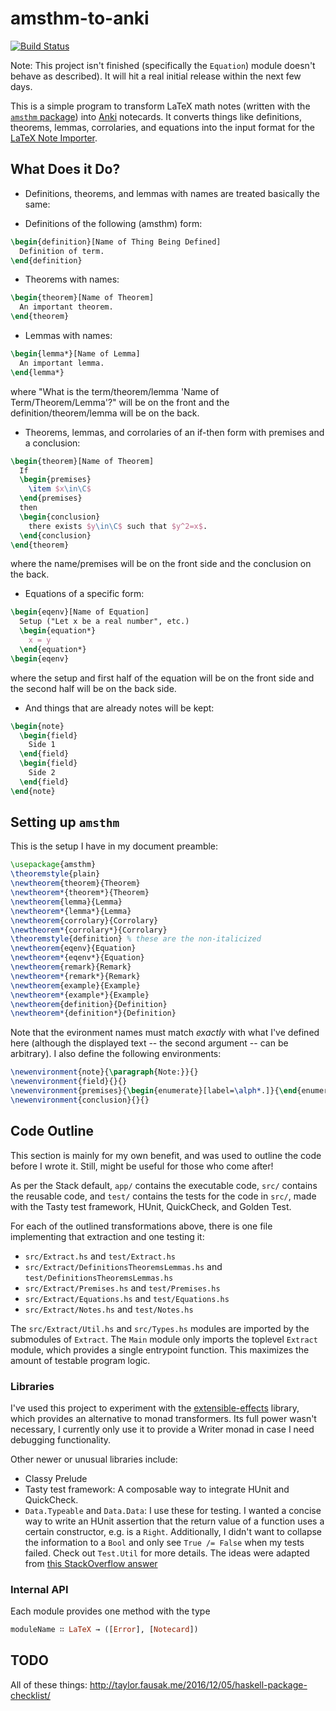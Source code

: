 # amsthm-to-anki

[![Build Status](https://travis-ci.org/siddharthist/amsthm-to-anki.svg?branch=master)](https://travis-ci.org/siddharthist/amsthm-to-anki)

Note: This project isn't finished (specifically the `Equation`) module doesn't behave as described). It will hit a real initial release within the next few days.

This is a simple program to transform LaTeX math notes (written with
the [`amsthm` package][amsthm]) into [Anki][anki] notecards. It converts things
like definitions, theorems, lemmas, corrolaries, and equations into the input
format for the [LaTeX Note Importer][latex-note-importer].

## What Does it Do?

 * Definitions, theorems, and lemmas with names are treated basically the same:
  - Definitions of the following (amsthm) form:
```tex
\begin{definition}[Name of Thing Being Defined]
  Definition of term.
\end{definition}
```
  - Theorems with names:
```tex
\begin{theorem}[Name of Theorem]
  An important theorem.
\end{theorem}
```
  - Lemmas with names:
```tex
\begin{lemma*}[Name of Lemma]
  An important lemma.
\end{lemma*}
```
  where "What is the term/theorem/lemma 'Name of Term/Theorem/Lemma'?" will be
  on the front and the definition/theorem/lemma will be on the back.
 * Theorems, lemmas, and corrolaries of an if-then form with premises and a
   conclusion:
```tex
\begin{theorem}[Name of Theorem]
  If
  \begin{premises}
    \item $x\in\C$
  \end{premises}
  then
  \begin{conclusion}
    there exists $y\in\C$ such that $y^2=x$.
  \end{conclusion}
\end{theorem}
```
  where the name/premises will be on the front side and the conclusion on the
  back.
 * Equations of a specific form:
```tex
\begin{eqenv}[Name of Equation]
  Setup ("Let x be a real number", etc.)
  \begin{equation*}
    x = y
  \end{equation*}
\begin{eqenv}
```
  where the setup and first half of the equation will be on the front side and the 
  second half will be on the back side.
 * And things that are already notes will be kept:
```tex
\begin{note}
  \begin{field}
    Side 1
  \end{field}
  \begin{field}
    Side 2
  \end{field}
\end{note}
```

## Setting up `amsthm`

This is the setup I have in my document preamble:
```latex
\usepackage{amsthm}
\theoremstyle{plain}
\newtheorem{theorem}{Theorem}
\newtheorem*{theorem*}{Theorem}
\newtheorem{lemma}{Lemma}
\newtheorem*{lemma*}{Lemma}
\newtheorem{corrolary}{Corrolary}
\newtheorem*{corrolary*}{Corrolary}
\theoremstyle{definition} % these are the non-italicized
\newtheorem{eqenv}{Equation}
\newtheorem*{eqenv*}{Equation}
\newtheorem{remark}{Remark}
\newtheorem*{remark*}{Remark}
\newtheorem{example}{Example}
\newtheorem*{example*}{Example}
\newtheorem{definition}{Definition}
\newtheorem*{definition*}{Definition}
```
Note that the evironment names must match _exactly_ with what I've defined here
(although the displayed text -- the second argument -- can be arbitrary). I also
define the following environments:
```latex
\newenvironment{note}{\paragraph{Note:}}{}
\newenvironment{field}{}{}
\newenvironment{premises}{\begin{enumerate}[label=\alph*.]}{\end{enumerate}}
\newenvironment{conclusion}{}{}
```

## Code Outline
This section is mainly for my own benefit, and was used to outline the code
before I wrote it. Still, might be useful for those who come after!

As per the Stack default, `app/` contains the executable code, `src/` contains
the reusable code, and `test/` contains the tests for the code in `src/`, made
with the Tasty test framework, HUnit, QuickCheck, and Golden Test.

For each of the outlined transformations above, there is one file implementing
that extraction and one testing it:

 * `src/Extract.hs` 
 and `test/Extract.hs`
 * `src/Extract/DefinitionsTheoremsLemmas.hs` 
 and `test/DefinitionsTheoremsLemmas.hs`
 * `src/Extract/Premises.hs` 
 and `test/Premises.hs`
 * `src/Extract/Equations.hs` 
 and `test/Equations.hs`
 * `src/Extract/Notes.hs` 
 and `test/Notes.hs`
 
The `src/Extract/Util.hs` and `src/Types.hs` modules are imported by the
submodules of `Extract`. The `Main` module only imports the toplevel `Extract`
module, which provides a single entrypoint function. This maximizes the amount
of testable program logic.

### Libraries

I've used this project to experiment with
the [extensible-effects][extensible-effects] library, which provides an
alternative to monad transformers. Its full power wasn't necessary, I currently
only use it to provide a Writer monad in case I need debugging functionality.

Other newer or unusual libraries include:
 * Classy Prelude 
 * Tasty test framework: A composable way to integrate HUnit and QuickCheck.
 * `Data.Typeable` and `Data.Data`: I use these for testing. I wanted a concise
   way to write an HUnit assertion that the return value of a function uses a
   certain constructor, e.g. is a `Right`. Additionally, I didn't want to
   collapse the information to a `Bool` and only see `True /= False` when my
   tests failed. Check out `Test.Util` for more details. The ideas were adapted
   from [this StackOverflow answer][so]

### Internal API

Each module provides one method with the type
```haskell
moduleName ∷ LaTeX → ([Error], [Notecard])
```

## TODO
 
All of these things: http://taylor.fausak.me/2016/12/05/haskell-package-checklist/

[amsthm]: http://www.ctan.org/pkg/amsthm
[anki]: http://ankisrs.net/
[latex-note-importer]: http://reh.math.uni-duesseldorf.de/~zibrowius/LatexNoteImporter/
[extensible-effects]: https://hackage.haskell.org/package/extensible-effects
[so]: http://stackoverflow.com/questions/25587501/test-if-a-value-matches-a-constructor
